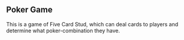 ## Poker Game

This is a game of Five Card Stud, which can deal cards to players and 
determine what poker-combination they have.
